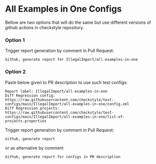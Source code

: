 # All Examples in One Configs

Bellow are two options that will do the same but use different versions
of github actions in checkstyle repository.


### Option 1
Trigger report generation by comment in Pull Request:
```
Github, generate report for IllegalImport/all-examples-in-one
```

### Option 2

Paste below given to PR description to use such test configs:
```
Report label: IllegalImport/all-examples-in-one
Diff Regression config: https://raw.githubusercontent.com/checkstyle/test-configs/main/IllegalImport/all-examples-in-one/config.xml
Diff Regression projects: https://raw.githubusercontent.com/checkstyle/test-configs/main/IllegalImport/all-examples-in-one/list-of-projects.properties
```

Trigger report generation by comment in Pull Request:
```
Github, generate report
```
or as alternative by comment
```
Github, generate report for configs in PR description
```
